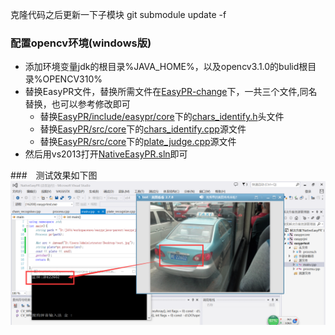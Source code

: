 克隆代码之后更新一下子模块 git submodule update -f

### 配置opencv环境(windows版)
+ 添加环境变量jdk的根目录%JAVA_HOME%，以及opencv3.1.0的bulid根目录%OPENCV310%
+ 替换EasyPR文件，替换所需文件在[EasyPR-change](../EasyPR-change)下，一共三个文件,同名替换，也可以参考修改即可
  + 替换[EasyPR/include/easypr/core](../EasyPR/include/easypr/core)下的[chars_identify.h](../EasyPR/include/easypr/core/chars_identify.h)头文件
  + 替换[EasyPR/src/core](../EasyPR/src/core)下的[chars_identify.cpp](../EasyPR/src/core/chars_identify.cpp)源文件
  + 替换[EasyPR/src/core](../EasyPR/src/core)下的[plate_judge.cpp](../EasyPR/src/core/plate_judge.cpp)源文件
+ 然后用vs2013打开[NativeEasyPR.sln](NativeEasyPR.sln)即可

###　测试效果如下图
![easyprtes-cpp效果图](easyprtest/shows.png)